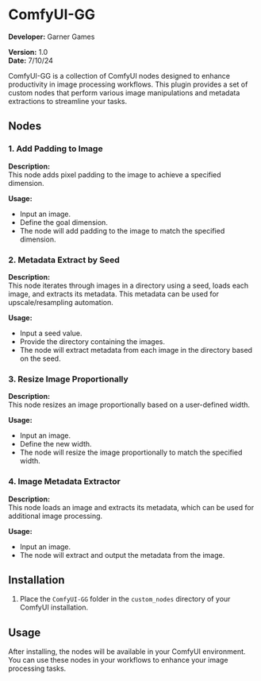 # ComfyUI-GG

**Developer:** Garner Games

**Version:** 1.0  
**Date:** 7/10/24

ComfyUI-GG is a collection of ComfyUI nodes designed to enhance productivity in image processing workflows. This plugin provides a set of custom nodes that perform various image manipulations and metadata extractions to streamline your tasks.

## Nodes

### 1. Add Padding to Image
**Description:**  
This node adds pixel padding to the image to achieve a specified dimension.

**Usage:**  
- Input an image.
- Define the goal dimension.
- The node will add padding to the image to match the specified dimension.

### 2. Metadata Extract by Seed
**Description:**  
This node iterates through images in a directory using a seed, loads each image, and extracts its metadata. This metadata can be used for upscale/resampling automation.

**Usage:**  
- Input a seed value.
- Provide the directory containing the images.
- The node will extract metadata from each image in the directory based on the seed.

### 3. Resize Image Proportionally
**Description:**  
This node resizes an image proportionally based on a user-defined width.

**Usage:**  
- Input an image.
- Define the new width.
- The node will resize the image proportionally to match the specified width.

### 4. Image Metadata Extractor
**Description:**  
This node loads an image and extracts its metadata, which can be used for additional image processing.

**Usage:**  
- Input an image.
- The node will extract and output the metadata from the image.

## Installation

1. Place the `ComfyUI-GG` folder in the `custom_nodes` directory of your ComfyUI installation.


## Usage

After installing, the nodes will be available in your ComfyUI environment. You can use these nodes in your workflows to enhance your image processing tasks.
